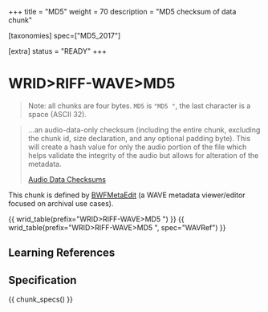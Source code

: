 +++
title = "MD5"
weight = 70
description = "MD5 checksum of data chunk"

[taxonomies]
spec=["MD5_2017"]

[extra]
status = "READY"
+++

# WRID>RIFF-WAVE>MD5

> Note: all chunks are four bytes. `MD5` is `"MD5 "`, the last character is a space (ASCII 32).

> ...an audio-data-only checksum (including the entire <data> chunk, excluding the chunk id, size declaration, and any optional padding byte). This will create a hash value for only the audio portion of the file which helps validate the integrity of the audio but allows for alteration of the metadata.
>
> [Audio Data Checksums](https://mediaarea.net/BWFMetaEdit/md5)

This chunk is defined by [BWFMetaEdit](https://mediaarea.net/BWFMetaEdit/) (a WAVE metadata viewer/editor focused on archival use cases). 

{{ wrid_table(prefix="WRID>RIFF-WAVE>MD5 ") }}
{{ wrid_table(prefix="WRID>RIFF-WAVE>MD5 ", spec="WAVRef") }}

## Learning References

## Specification

{{ chunk_specs() }}

